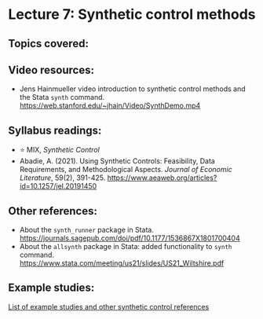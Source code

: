 # Lecture 7: Synthetic control methods

## Topics covered:

## Video resources:
* Jens Hainmueller video introduction to synthetic control methods and the Stata `synth` command. https://web.stanford.edu/~jhain/Video/SynthDemo.mp4


## Syllabus readings:

* :star: MIX, *Synthetic Control*
* Abadie, A. (2021). Using Synthetic Controls: Feasibility, Data Requirements, and Methodological Aspects. *Journal of Economic Literature*, 59(2), 391-425. https://www.aeaweb.org/articles?id=10.1257/jel.20191450

## Other references:

* About the `synth_runner` package in Stata. https://journals.sagepub.com/doi/pdf/10.1177/1536867X1801700404
* About the `allsynth` package in Stata: added functionality to `synth` command. https://www.stata.com/meeting/us21/slides/US21_Wiltshire.pdf

## Example studies:

[List of example studies and other synthetic control references](https://github.com/spcorcor18/LPO-8852/blob/main/lectures/Lecture%207%20-%20Synthetic%20control%20methods/Example%20studies%20-%20synthetic%20control.md)
